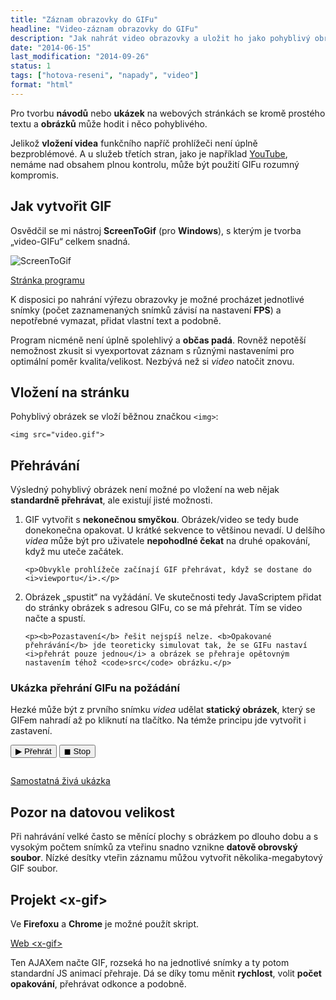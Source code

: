 ```yaml
---
title: "Záznam obrazovky do GIFu"
headline: "Video-záznam obrazovky do GIFu"
description: "Jak nahrát video obrazovky a uložit ho jako pohyblivý obrázek (GIF)."
date: "2014-06-15"
last_modification: "2014-09-26"
status: 1
tags: ["hotova-reseni", "napady", "video"]
format: "html"
---
```


<p>Pro tvorbu <b>návodů</b> nebo <b>ukázek</b> na webových stránkách se kromě prostého textu a <b>obrázků</b> může hodit i něco pohyblivého.</p>

<p>Jelikož <b>vložení videa</b> funkčního napříč prohlížeči není úplně bezproblémové. A u služeb třetích stran, jako je například <a href="/youtube">YouTube</a>, nemáme nad obsahem plnou kontrolu, může být použití GIFu rozumný kompromis.</p>


<h2 id="jak">Jak vytvořit GIF</h2>

<p>Osvědčil se mi nástroj <b>ScreenToGif</b> (pro <b>Windows</b>), s kterým je tvorba „video-GIFu“ celkem snadná.</p>

<p><img src="/files/video-gif/screen-to-gif.png" alt="ScreenToGif" class="border"></p>













<p><a href="http://screentogif.codeplex.com/" class="button">Stránka programu</a></p>



<p>K disposici po nahrání výřezu obrazovky je možné procházet jednotlivé snímky (počet zaznamenaných snímků závisí na nastavení <b>FPS</b>) a nepotřebné vymazat, přidat vlastní text a podobně.</p>

<p>Program nicméně není úplně spolehlivý a <b>občas padá</b>. Rovněž nepotěší nemožnost zkusit si vyexportovat záznam s různými nastaveními pro optimální poměr kvalita/velikost. Nezbývá než si <i>video</i> natočit znovu.</p>



<h2 id="vlozeni">Vložení na stránku</h2>

<p>Pohyblivý obrázek se vloží běžnou značkou <code>&lt;img></code>:</p>

<pre><code>&lt;img src="video.gif"></code></pre>





<h2 id="prehravani">Přehrávání</h2>

<p>Výsledný pohyblivý obrázek není možné po vložení na web nějak <b>standardně přehrávat</b>, ale existují jisté možnosti.</p>

<ol>
  <li>
    <p>GIF vytvořit s <b>nekonečnou smyčkou</b>. Obrázek/video se tedy bude donekonečna opakovat. U krátké sekvence to většinou nevadí. U delšího <i>videa</i> může být pro uživatele <b>nepohodlné čekat</b> na druhé opakování, když mu uteče začátek.</p>
    
    <p>Obvykle prohlížeče začínají GIF přehrávat, když se dostane do <i>viewportu</i>.</p>
  </li>
  
  <li>
    <p>Obrázek „spustit“ na vyžádání. Ve skutečnosti tedy JavaScriptem přidat do stránky obrázek s adresou GIFu, co se má přehrát. Tím se video načte a spustí.</p>
    
    <p><b>Pozastavení</b> řešit nejspíš nelze. <b>Opakované přehrávání</b> jde teoreticky simulovat tak, že se GIFu nastaví <i>přehrát pouze jednou</i> a obrázek se přehraje opětovným nastavením téhož <code>src</code> obrázku.</p>    
  </li>
</ol>


<h3 id="ukazka">Ukázka přehrání GIFu na požádání</h3>

<p>Hezké může být z prvního snímku <i>videa</i> udělat <b>statický obrázek</b>, který se GIFem nahradí až po kliknutí na tlačítko. Na témže principu jde vytvořit i zastavení.</p>

<div class="live">
<p>
    <button onclick="prehrat('/files/video-gif/video.gif')">▶ Přehrát</button>
    <button onclick="prehrat('/files/video-gif/video-static.gif')">◼ Stop</button>
</p>

  <img src="/files/video-gif/video-static.gif" alt="" id="video">
<script>
function prehrat(url) {
    document.getElementById("video").src = url;
}
</script>

</div>
    
<p><a href="https://kod.djpw.cz/dqfb">Samostatná živá ukázka</a></p>



<h2 id="datova-velikost">Pozor na datovou velikost</h2>

<p>Při nahrávání velké často se měnící plochy s obrázkem po dlouho dobu a s vysokým počtem snímků za vteřinu snadno vznikne <b>datově obrovský soubor</b>. Nízké desítky vteřin záznamu můžou vytvořit několika-megabytový GIF soubor.</p>



<h2 id="x-gif">Projekt &lt;x-gif></h2>

<p>Ve <b>Firefoxu</b> a <b>Chrome</b> je možné použít skript.</p>

<p><a href="http://geelen.github.io/x-gif/" class="button">Web &lt;x-gif></a></p>

<p>Ten AJAXem načte GIF, rozseká ho na jednotlivé snímky a ty potom standardní JS animací přehraje. Dá se díky tomu měnit <b>rychlost</b>, volit <b>počet opakování</b>, přehrávat odkonce a podobně.</p>

